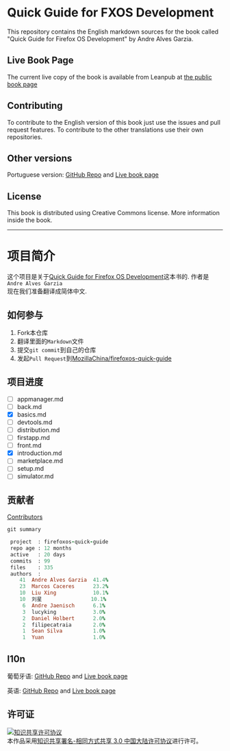 # Quick Guide for FXOS Development

This repository contains the English markdown sources for the book called "Quick Guide for Firefox OS Development" by Andre Alves Garzia.

## Live Book Page

The current live copy of the book is available from Leanpub at [the public book page](https://leanpub.com/quickguidefirefoxosdevelopment/)

## Contributing

To contribute to the English version of this book just use the issues and pull request features. To contribute to the other translations use their own repositories.

## Other versions

Portuguese version: [GitHub Repo](https://github.com/soapdog/guia-rapido-firefox-os/) and [Live book page](https://leanpub.com/guiarapidofirefoxos)

## License

This book is distributed using Creative Commons license. More information inside the book.


* * *

# 项目简介

这个项目是关于[Quick Guide for Firefox OS Development](https://leanpub.com/quickguidefirefoxosdevelopment)这本书的.
作者是`Andre Alves Garzia`   
现在我们准备翻译成简体中文.

## 如何参与

1. Fork本仓库
2. 翻译里面的`Markdown`文件
3. 提交`git commit`到自己的仓库
4. 发起`Pull Request`到[MozillaChina/firefoxos-quick-guide](https://github.com/MozillaChina/firefoxos-quick-guide)

## 项目进度

- [ ] appmanager.md
- [ ] back.md
- [x] basics.md
- [ ] devtools.md
- [ ] distribution.md
- [ ] firstapp.md
- [ ] front.md
- [x] introduction.md
- [ ] marketplace.md
- [ ] setup.md
- [ ] simulator.md

## 贡献者

[Contributors](https://github.com/MozillaChina/firefoxos-quick-guide/graphs/contributors)

```ruby
git summary

 project  : firefoxos-quick-guide
 repo age : 12 months
 active   : 20 days
 commits  : 99
 files    : 335
 authors  :
    41  Andre Alves Garzia  41.4%
    23  Marcos Caceres      23.2%
    10  Liu Xing            10.1%
    10  刘星                10.1%
     6  Andre Jaenisch      6.1%
     3  lucyking            3.0%
     2  Daniel Holbert      2.0%
     2  filipecatraia       2.0%
     1  Sean Silva          1.0%
     1  Yuan                1.0%
```

## l10n

葡萄牙语: [GitHub Repo](https://github.com/soapdog/guia-rapido-firefox-os/) and [Live book page](https://leanpub.com/guiarapidofirefoxos)

英语: [GitHub Repo](https://github.com/soapdog/firefoxos-quick-guide) and [Live book page](https://leanpub.com/quickguidefirefoxosdevelopment)

## 许可证

<a rel="license" href="http://creativecommons.org/licenses/by-sa/3.0/cn/"><img alt="知识共享许可协议" style="border-width:0" src="https://i.creativecommons.org/l/by-sa/3.0/cn/88x31.png" /></a><br />本作品采用<a rel="license" href="http://creativecommons.org/licenses/by-sa/3.0/cn/">知识共享署名-相同方式共享 3.0 中国大陆许可协议</a>进行许可。